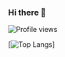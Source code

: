 ### Hi there 👋
<!--
[![HitCount](http://hits.dwyl.com/Stephenr55/Stephenr55.svg)](http://hits.dwyl.com/Stephenr55/Stephenr55)
-->
![Profile views](https://gpvc.arturio.dev/Stephenr55)

[![Top Langs](https://github-readme-stats.vercel.app/api/top-langs/?username=Stephenr55)]

<!--(https://github.com/anuraghazra/github-readme-stats)-->



<!--
**Stephenr55/Stephenr55** is a ✨ _special_ ✨ repository because its `README.md` (this file) appears on your GitHub profile.

Here are some ideas to get you started:

- 🔭 I’m currently working on ...
- 🌱 I’m currently learning ...
- 👯 I’m looking to collaborate on ...
- 🤔 I’m looking for help with ...
- 💬 Ask me about ...
- 📫 How to reach me: ...
- 😄 Pronouns: ...
- ⚡ Fun fact: ...
-->
